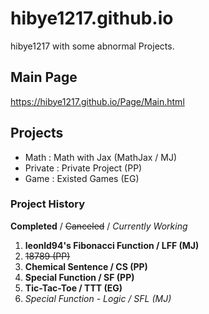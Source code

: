 # hibye1217.github.io
hibye1217 with some abnormal Projects.

## Main Page
<https://hibye1217.github.io/Page/Main.html>

## Projects
- Math : Math with Jax (MathJax / MJ)
- Private : Private Project (PP)
- Game : Existed Games (EG)

### Project History
**Completed** / ~~Canceled~~ / *Currently Working*  
1. **leonld94's Fibonacci Function / LFF (MJ)**
2. ~~18789 (PP)~~
3. **Chemical Sentence / CS (PP)**
4. **Special Function / SF (PP)**
5. **Tic-Tac-Toe / TTT (EG)**
6. *Special Function - Logic / SFL (MJ)*